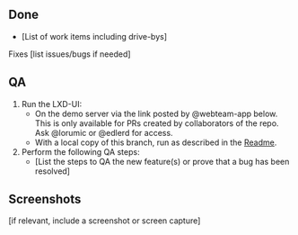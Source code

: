 ## Done

- [List of work items including drive-bys]

Fixes [list issues/bugs if needed]

## QA

1. Run the LXD-UI:
    - On the demo server via the link posted by @webteam-app below. This is only available for PRs created by collaborators of the repo. Ask @lorumic or @edlerd for access.
    - With a local copy of this branch, run as described in the [Readme](https://github.com/canonical/lxd-ui#setting-up-for-development).
2. Perform the following QA steps:
    - [List the steps to QA the new feature(s) or prove that a bug has been resolved]

## Screenshots

[if relevant, include a screenshot or screen capture]